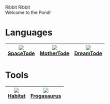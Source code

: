 Ribbit Ribbit<br>
Welcome to the Pond!

# Languages
| <a href="https://l2wilson94.gitbook.io/spacetode"><img src="http://todepond.com/IMG/SpaceTode@0.25x.png"><br>SpaceTode</a> | <a href="https://l2wilson94.gitbook.io/mothertode"><img src="http://todepond.com/IMG/MotherTode@0.25x.png"><br>MotherTode</a> | <a href="https://l2wilson94.gitbook.io/dreamtode"><img src="http://todepond.com/IMG/DreamTode@0.25x.png"><br>DreamTode</a> |
|:-----------------------------------------------------------------------:|----------------|---------------|

# Tools
| <a href="https://l2wilson94.gitbook.io/habitat"><img src="http://todepond.com/IMG/Habitat@0.25x.png"><br>Habitat</a> | <a href="https://github.com/l2wilson94/Frogasaurus"><img src="http://todepond.com/IMG/Frogasaurus@0.25x.png"><br>Frogasaurus</a> |
|:-----------------------------------------------------------------------:|----------------|

